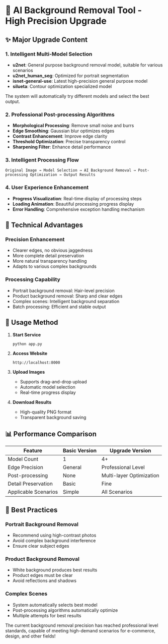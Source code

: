 # 🚀 AI Background Removal Tool - High Precision Upgrade

## ✨ Major Upgrade Content

### 1. Intelligent Multi-Model Selection
- **u2net**: General purpose background removal model, suitable for various scenarios
- **u2net_human_seg**: Optimized for portrait segmentation
- **isnet-general-use**: Latest high-precision general purpose model
- **silueta**: Contour optimization specialized model

The system will automatically try different models and select the best output.

### 2. Professional Post-processing Algorithms
- **Morphological Processing**: Remove small noise and burrs
- **Edge Smoothing**: Gaussian blur optimizes edges
- **Contrast Enhancement**: Improve edge clarity
- **Threshold Optimization**: Precise transparency control
- **Sharpening Filter**: Enhance detail performance

### 3. Intelligent Processing Flow
```
Original Image → Model Selection → AI Background Removal → Post-processing Optimization → Output Results
```

### 4. User Experience Enhancement
- **Progress Visualization**: Real-time display of processing steps
- **Loading Animation**: Beautiful processing progress display
- **Error Handling**: Comprehensive exception handling mechanism

## 🎯 Technical Advantages

### Precision Enhancement
- Clearer edges, no obvious jaggedness
- More complete detail preservation
- More natural transparency handling
- Adapts to various complex backgrounds

### Processing Capability
- Portrait background removal: Hair-level precision
- Product background removal: Sharp and clear edges
- Complex scenes: Intelligent background separation
- Batch processing: Efficient and stable output

## 🔧 Usage Method

1. **Start Service**
   ```bash
   python app.py
   ```

2. **Access Website**
   ```
   http://localhost:8000
   ```

3. **Upload Images**
   - Supports drag-and-drop upload
   - Automatic model selection
   - Real-time progress display

4. **Download Results**
   - High-quality PNG format
   - Transparent background saving

## 📊 Performance Comparison

| Feature | Basic Version | Upgrade Version |
|---------|---------------|-----------------|
| Model Count | 1 | 4+ |
| Edge Precision | General | Professional Level |
| Post-processing | None | Multi-layer Optimization |
| Detail Preservation | Basic | Fine |
| Applicable Scenarios | Simple | All Scenarios |

## 🎨 Best Practices

### Portrait Background Removal
- Recommend using high-contrast photos
- Avoid complex background interference
- Ensure clear subject edges

### Product Background Removal
- White background produces best results
- Product edges must be clear
- Avoid reflections and shadows

### Complex Scenes
- System automatically selects best model
- Post-processing algorithms automatically optimize
- Multiple attempts for best results

The current background removal precision has reached professional level standards, capable of meeting high-demand scenarios for e-commerce, design, and other fields!

